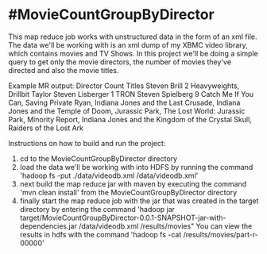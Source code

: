 #MovieCountGroupByDirector
==========================

This map reduce job works with unstructured data in the form of an xml file. The data we'll be working with is an xml dump of my XBMC video library, which contains movies and TV Shows. In this project we'll be doing a simple query to get only the movie directors, the number of movies they've directed and also the movie titles.

Example MR output: 
Director        Count   Titles
Steven Brill      2	Heavyweights, Drillbit Taylor
Steven Lisberger	1	TRON
Steven Spielberg	9	Catch Me If You Can, Saving Private Ryan, Indiana Jones and the Last Crusade, Indiana Jones and the Temple of Doom, Jurassic Park, The Lost World: Jurassic Park, Minority Report, Indiana Jones and the Kingdom of the Crystal Skull, Raiders of the Lost Ark

Instructions on how to build and run the project:
1. cd to the MovieCountGroupByDirector directory
2. load the data we'll be working with into HDFS by running the command 'hadoop fs -put ./data/videodb.xml /data/videodb.xml'
3. next build the map reduce jar with maven by executing the command 'mvn clean install' from the MovieCountGroupByDirector directory
4. finally start the map reduce job with the jar that was created in the target directory by entering the command 'hadoop jar target/MovieCountGroupByDirector-0.0.1-SNAPSHOT-jar-with-dependencies.jar /data/videodb.xml /results/movies"
You can view the results in hdfs with the command 'hadoop fs -cat /results/movies/part-r-00000'
